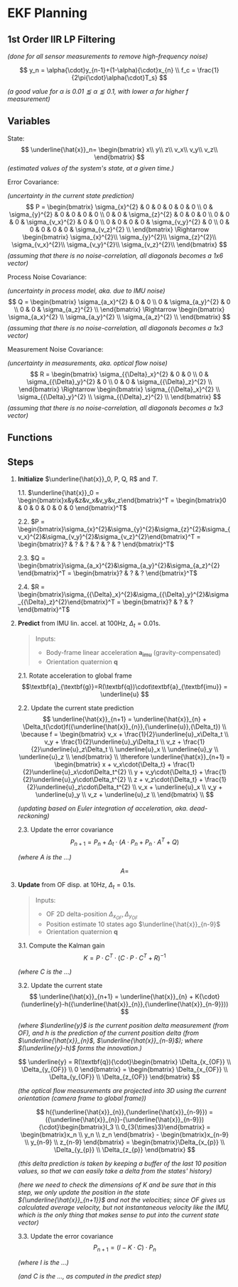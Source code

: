 # EKF Planning

## 1st Order IIR LP Filtering

*(done for all sensor measurements to remove high-frequency noise)*

$$
y_n = \alpha{\cdot}y_{n-1}+(1-\alpha){\cdot}x_{n} \\
f_c = \frac{1}{2\pi{\cdot}\alpha{\cdot}T_s}
$$

*(a good value for $\alpha$ is $0.01 \lessapprox \alpha \lessapprox 0.1$, with lower $\alpha$ for higher $f$ measurement)*

## Variables
State:
$$
\underline{\hat{x}}_n=
\begin{bmatrix}
x\\
y\\
z\\
v_x\\
v_y\\
v_z\\
\end{bmatrix}
$$
*(estimated values of the system's state, at a given time.)*

Error Covariance:

*(uncertainty in the current state prediction)*
$$
P = 
\begin{bmatrix}
\sigma_{x}^{2} & 0 & 0 & 0 & 0 & 0 \\
0 & \sigma_{y}^{2} & 0 & 0 & 0 & 0 \\
0 & 0 & \sigma_{z}^{2} & 0 & 0 & 0 \\
0 & 0 & 0 & \sigma_{v_x}^{2} & 0 & 0 \\
0 & 0 & 0 & 0 & \sigma_{v_y}^{2} & 0 \\
0 & 0 & 0 & 0 & 0 & \sigma_{v_z}^{2} \\
\end{bmatrix}
\Rightarrow
\begin{bmatrix}
\sigma_{x}^{2}\\
\sigma_{y}^{2}\\
\sigma_{z}^{2}\\
\sigma_{v_x}^{2}\\
\sigma_{v_y}^{2}\\
\sigma_{v_z}^{2}\\
\end{bmatrix}
$$
*(assuming that there is no noise-correlation, all diagonals becomes a 1x6 vector)*


Process Noise Covariance:

*(uncertainty in process model, aka. due to IMU noise)*
$$
Q =
\begin{bmatrix}
\sigma_{a_x}^{2} & 0 & 0 \\
0 & \sigma_{a_y}^{2} & 0 \\
0 & 0 & \sigma_{a_z}^{2} \\
\end{bmatrix}
\Rightarrow
\begin{bmatrix}
\sigma_{a_x}^{2} \\
\sigma_{a_y}^{2} \\
\sigma_{a_z}^{2} \\
\end{bmatrix}
$$
*(assuming that there is no noise-correlation, all diagonals becomes a 1x3 vector)*


Measurement Noise Covariance:

*(uncertainty in measurements, aka. optical flow noise)*
$$
R =
\begin{bmatrix}
\sigma_{{\Delta}_x}^{2} & 0 & 0 \\
0 & \sigma_{{\Delta}_y}^{2} & 0 \\
0 & 0 & \sigma_{{\Delta}_z}^{2} \\
\end{bmatrix}
\Rightarrow
\begin{bmatrix}
\sigma_{{\Delta}_x}^{2} \\
\sigma_{{\Delta}_y}^{2} \\
\sigma_{{\Delta}_z}^{2} \\
\end{bmatrix}
$$
*(assuming that there is no noise-correlation, all diagonals becomes a 1x3 vector)*




## Functions





## Steps

1. **Initialize** $\underline{\hat{x}}_0, P, Q, R$ and $T$.

    1.1. $\underline{\hat{x}}_0 = \begin{bmatrix}x&y&z&v_x&v_y&v_z\end{bmatrix}^T = \begin{bmatrix}0 & 0 & 0 & 0 & 0 & 0 \end{bmatrix}^T$

    2.2. $P = \begin{bmatrix}\sigma_{x}^{2}&\sigma_{y}^{2}&\sigma_{z}^{2}&\sigma_{v_x}^{2}&\sigma_{v_y}^{2}&\sigma_{v_z}^{2}\end{bmatrix}^T = \begin{bmatrix}? & ? & ? & ? & ? & ? \end{bmatrix}^T$

    2.3. $Q = \begin{bmatrix}\sigma_{a_x}^{2}&\sigma_{a_y}^{2}&\sigma_{a_z}^{2} \end{bmatrix}^T = \begin{bmatrix}? & ? & ? \end{bmatrix}^T$

    2.4. $R = \begin{bmatrix}\sigma_{{\Delta}_x}^{2}&\sigma_{{\Delta}_y}^{2}&\sigma_{{\Delta}_z}^{2}\end{bmatrix}^T = \begin{bmatrix}? & ? & ? \end{bmatrix}^T$

2. **Predict** from IMU lin. accel. at 100Hz, $\Delta_t=0.01\text{s}$.

    > Inputs: 
    > - Body-frame linear acceleration $\textbf{a}_{\textbf{imu}}$ (gravity-compensated)
    > - Orientation quaternion $\textbf{q}$

    2.1. Rotate acceleration to global frame
    $$\textbf{a}_{\textbf{g}}=R(\textbf{q})\cdot\textbf{a}_{\textbf{imu}} = \underline{u} $$

    2.2. Update the current state prediction
    $$
    \underline{\hat{x}}_{n+1} = \underline{\hat{x}}_{n} + \Delta_t{\cdot}f({\underline{\hat{x}}_{n}},{\underline{u}},{\Delta_t}) \\
    \because f = \begin{bmatrix}
        v_x + \frac{1}{2}\underline{u}_x\Delta_t \\
        v_y + \frac{1}{2}\underline{u}_y\Delta_t \\
        v_z + \frac{1}{2}\underline{u}_z\Delta_t \\
        \underline{u}_x \\
        \underline{u}_y \\
        \underline{u}_z \\
    \end{bmatrix} \\
    \therefore \underline{\hat{x}}_{n+1} = \begin{bmatrix}
        x + v_x\cdot{\Delta_t} + \frac{1}{2}\underline{u}_x\cdot\Delta_t^{2} \\
        y + v_y\cdot{\Delta_t} + \frac{1}{2}\underline{u}_y\cdot\Delta_t^{2} \\
        z + v_z\cdot{\Delta_t} + \frac{1}{2}\underline{u}_z\cdot\Delta_t^{2} \\
        v_x + \underline{u}_x \\
        v_y + \underline{u}_y \\
        v_z + \underline{u}_z \\
    \end{bmatrix} \\
    $$

    *(updating based on Euler integration of acceleration, aka. dead-reckoning)*

    2.3. Update the error covariance
    $$
    P_{n+1} = P_{n} + \Delta_t\cdot(A{\cdot}P_{n}+P_{n}{\cdot}A^{T}+Q)
    $$

    *(where $A$ is the ...)*

    $$
    A = 
    $$

3. **Update** from OF disp. at 10Hz, $\Delta_t=0.1\text{s}$.

    > Inputs: 
    > - OF 2D delta-position $\Delta_{x_{OF}}, \Delta_{y_{OF}}$
    > - Position estimate 10 states ago $\underline{\hat{x}}_{n-9}$
    > - Orientation quaternion $\textbf{q}$

    3.1. Compute the Kalman gain
    $$
    K = P{\cdot}C^{T}{\cdot}(C{\cdot}P{\cdot}C^{T}+R)^{-1}
    $$

    *(where $C$ is the ...)*

    3.2. Update the current state
    $$
    \underline{\hat{x}}_{n+1} = \underline{\hat{x}}_{n} + K{\cdot}(\underline{y}-h({\underline{\hat{x}}_{n}},{\underline{\hat{x}}_{n-9}}))
    $$

    *(where $\underline{y}$ is the current position delta measurement (from OF), and $h$ is the prediction of the current position delta (from $\underline{\hat{x}}_{n}$, $\underline{\hat{x}}_{n-9}$); where $(\underline{y}-h)$ forms the innovation.)*

    $$
    \underline{y} = R(\textbf{q}){\cdot}\begin{bmatrix} \Delta_{x_{OF}} \\ \Delta_{y_{OF}} \\ 0 \end{bmatrix} = \begin{bmatrix} \Delta_{x_{OF}} \\ \Delta_{y_{OF}} \\ \Delta_{z_{OF}} \end{bmatrix}
    $$

    *(the optical flow measurements are projected into 3D using the current orientation (camera frame to global frame))*

    $$
    h({\underline{\hat{x}}_{n}},{\underline{\hat{x}}_{n-9}}) = ({\underline{\hat{x}}_{n}}-{\underline{\hat{x}}_{n-9}}){\cdot}\begin{bmatrix}I_3 \\ 0_{3{\times}3}\end{bmatrix} = \begin{bmatrix}x_n \\ y_n \\ z_n \end{bmatrix} - \begin{bmatrix}x_{n-9} \\ y_{n-9} \\ z_{n-9} \end{bmatrix} = \begin{bmatrix}\Delta_{x_{p}} \\ \Delta_{y_{p}} \\ \Delta_{z_{p}} \end{bmatrix}
    $$

    *(this delta prediction is taken by keeping a buffer of the last 10 position values, so that we can easily take a delta from the states' history)*

    *(here we need to check the dimensions of $K$ and be sure that in this step, we only update the position in the state ${\underline{\hat{x}}_{n+1}}$ and not the velocities; since OF gives us calculated average velocity, but not instantaneous velocity like the IMU, which is the only thing that makes sense to put into the current state vector)*

    3.3. Update the error covariance
    $$
    P_{n+1} = (I - K{\cdot}C){\cdot}P_{n}
    $$

    *(where $I$ is the ...)*

    *(and $C$ is the ..., as computed in the predict step)*
